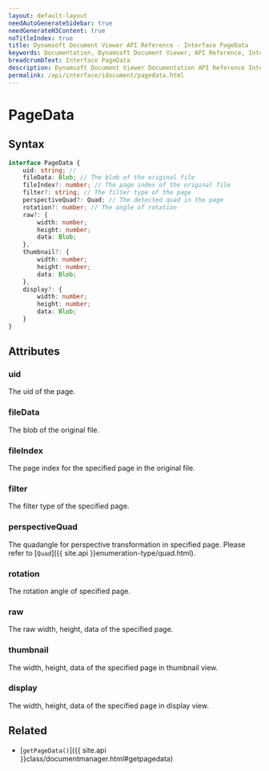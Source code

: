 ```yaml
---
layout: default-layout
needAutoGenerateSidebar: true
needGenerateH3Content: true
noTitleIndex: true
title: Dynamsoft Document Viewer API Reference - Interface PageData
keywords: Documentation, Dynamsoft Document Viewer, API Reference, Interface PageData
breadcrumbText: Interface PageData
description: Dynamsoft Document Viewer Documentation API Reference Interface PageData Page
permalink: /api/interface/idocument/pagedata.html
---
```


# PageData

## Syntax

```typescript
interface PageData {
    uid: string; // 
    fileData: Blob; // The blob of the original file
    fileIndex?: number; // The page index of the original file
    filter?: string; // The filter type of the page
    perspectiveQuad?: Quad; // The detected quad in the page
    rotation?: number; // The angle of rotation
    raw?: {
        width: number;
        height: number;
        data: Blob;
    },
    thumbnail?: {
        width: number;
        height: number;
        data: Blob;
    },
    display?: {
        width: number;
        height: number;
        data: Blob;
    }
}
```

## Attributes

### uid

The uid of the page.

### fileData

The blob of the original file.

### fileIndex

The page index for the specified page in the original file.

### filter

The filter type of the specified page. 

### perspectiveQuad

The quadangle for perspective transformation in specified page. Please refer to [`Quad`]({{ site.api }}enumeration-type/quad.html).

### rotation

The rotation angle of specified page. 

### raw

The raw width, height, data of the specified page.

### thumbnail

The width, height, data of the specified page in thumbnail view.

### display

The width, height, data of the specified page in display view.

## Related

- [`getPageData()`]({{ site.api }}class/documentmanager.html#getpagedata)